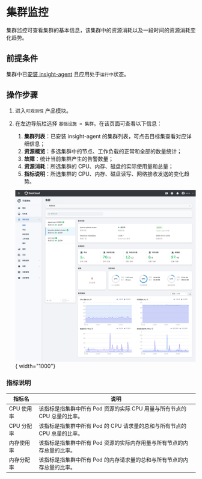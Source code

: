 # 集群监控

集群监控可查看集群的基本信息，该集群中的资源消耗以及一段时间的资源消耗变化趋势。

## 前提条件

集群中已[安装 insight-agent](../../quickstart/install/install-agent.md) 且应用处于`运行中`状态。

## 操作步骤

1. 进入`可观测性` 产品模块。
  
2. 在左边导航栏选择 `基础设施 > 集群`。在该页面可查看以下信息：

    1. **集群列表**：已安装 insight-agent 的集群列表，可点击目标集查看对应详细信息；
    2. **资源概览**：多选集群中的节点、工作负载的正常和全部的数量统计；
    3. **故障**：统计当前集群产生的告警数量；
    4. **资源消耗**：所选集群的 CPU、内存、磁盘的实际使用量和总量；
    5. **指标说明**：所选集群的 CPU、内存、磁盘读写、网络接收发送的变化趋势。

    ![容器监控](../../images/cluster00.png){ width="1000"}

### 指标说明

| 指标名 | 说明 |
| -- | -- |
| CPU 使用率 | 该指标是指集群中所有 Pod 资源的实际 CPU 用量与所有节点的 CPU 总量的比率。|
| CPU 分配率 | 该指标是指集群中所有 Pod 的 CPU 请求量的总和与所有节点的 CPU 总量的比率。|
| 内存使用率 | 该指标是指集群中所有 Pod 资源的实际内存用量与所有节点的内存总量的比率。|
| 内存分配率 | 该指标是指集群中所有 Pod 的内存请求量的总和与所有节点的内存总量的比率。|
